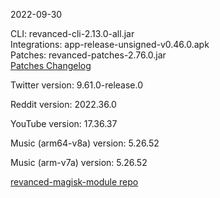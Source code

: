 2022-09-30
  
CLI: revanced-cli-2.13.0-all.jar  
Integrations: app-release-unsigned-v0.46.0.apk  
Patches: revanced-patches-2.76.0.jar  
[Patches Changelog](https://github.com/revanced/revanced-patches/releases/tag/v2.76.0)  

Twitter version: 9.61.0-release.0  

Reddit version: 2022.36.0  

YouTube version: 17.36.37  

Music (arm64-v8a) version: 5.26.52  

Music (arm-v7a) version: 5.26.52  

[revanced-magisk-module repo](https://github.com/j-hc/revanced-magisk-module)
